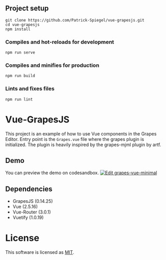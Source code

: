 ## Project setup
```
git clone https://github.com/Patrick-Spiegel/vue-grapesjs.git
cd vue-grapesjs
npm install
```

### Compiles and hot-reloads for development
```
npm run serve
```

### Compiles and minifies for production
```
npm run build
```

### Lints and fixes files
```
npm run lint
```
# Vue-GrapesJS

This project is an example of how to use Vue components in the Grapes Editor. Entry point is the `Grapes.vue` file where the grapes plugin is initialized. The plugin is heavily inspired by the grapes-mjml plugin by artf. 

## Demo

You can preview the demo on codesandbox.
[![Edit grapes-vue-minimal](https://codesandbox.io/static/img/play-codesandbox.svg)](https://codesandbox.io/s/93o55pkjzp)


## Dependencies
- GrapesJS (0.14.25)
- Vue (2.5.16)
- Vue-Router (3.0.1)
- Vuetify (1.0.19)

# License

This software is licensed as [MIT](https://github.com/Patrick-Spiegel/vue-grapesjs/blob/master/LICENSE.MD). 
